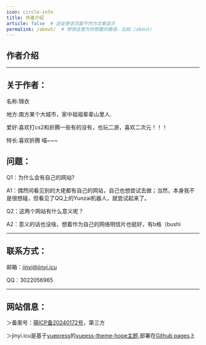 ```yaml
---
icon: circle-info
title: 作者介绍
article: false  # 这会使该页面不作为文章显示
permalink: /about/  # 修改这里为你想要的路径，比如 /about/
---
```


## 作者介绍

---
## **关于作者：**
名称:锦衣

地方:南方某个大城市，家中祖祖辈辈山里人.

爱好:喜欢打cs2和折腾一些有的没有，也玩二游，喜欢二次元！！！

特长:喜欢折腾 喵~~~


## **问题：**

Q1：为什么会有自己的网站?


A1：偶然间看见别的大佬都有自己的网站，自己也想尝试去做；当然，本身我不是很想碰，但看见了QQ上的Yunzai机器人，就尝试起来了。



Q2：这两个网站有什么意义呢？


A2：意义的话也没啥，想着作为自己的网络明信片也挺好，有b格（bushi


---
## **联系方式：**

邮箱：jinyi@jinyi.icu

QQ：3022056965

---

## **网站信息：**

＞备案号：[萌ICP备20240172号](https://icp.gov.moe/?keyword=20240172)，第三方

＞jinyi.icu是基于[vuepress](https://vuepress.vuejs.org/zh/)的[vueess-theme-hope主题](https://theme-hope.vuejs.press/zh/),部署在[Github pages](https://github.com/)上


<Giscus />